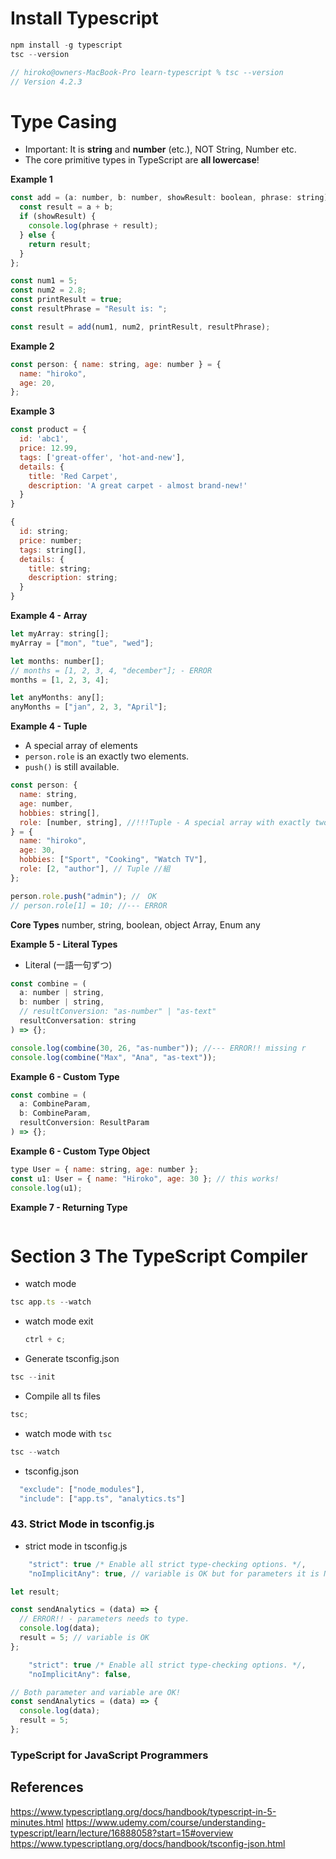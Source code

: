 # Install Typescript

```js
npm install -g typescript
tsc --version

// hiroko@owners-MacBook-Pro learn-typescript % tsc --version
// Version 4.2.3
```

# Type Casing

- Important: It is **string** and **number** (etc.), NOT String, Number etc.
- The core primitive types in TypeScript are **all lowercase**!

**Example 1**

```js
const add = (a: number, b: number, showResult: boolean, phrase: string) => {
  const result = a + b;
  if (showResult) {
    console.log(phrase + result);
  } else {
    return result;
  }
};

const num1 = 5;
const num2 = 2.8;
const printResult = true;
const resultPhrase = "Result is: ";

const result = add(num1, num2, printResult, resultPhrase);
```

**Example 2**

```js
const person: { name: string, age: number } = {
  name: "hiroko",
  age: 20,
};
```

**Example 3**

```js
const product = {
  id: 'abc1',
  price: 12.99,
  tags: ['great-offer', 'hot-and-new'],
  details: {
    title: 'Red Carpet',
    description: 'A great carpet - almost brand-new!'
  }
}

{
  id: string;
  price: number;
  tags: string[],
  details: {
    title: string;
    description: string;
  }
}
```

**Example 4 - Array**

```js
let myArray: string[];
myArray = ["mon", "tue", "wed"];

let months: number[];
// months = [1, 2, 3, 4, "december"]; - ERROR
months = [1, 2, 3, 4];

let anyMonths: any[];
anyMonths = ["jan", 2, 3, "April"];
```

**Example 4 - Tuple**

- A special array of elements
- `person.role` is an exactly two elements.
- `push()` is still available.

```js
const person: {
  name: string,
  age: number,
  hobbies: string[],
  role: [number, string], //!!!Tuple - A special array with exactly two elements!!!
} = {
  name: "hiroko",
  age: 30,
  hobbies: ["Sport", "Cooking", "Watch TV"],
  role: [2, "author"], // Tuple //組
};

person.role.push("admin"); //　OK
// person.role[1] = 10; //--- ERROR
```

**Core Types**
number,
string,
boolean,
object
Array,
Enum
any

**Example 5 - Literal Types**

- Literal (一語一句ずつ)

```js
const combine = (
  a: number | string,
  b: number | string,
  // resultConversion: "as-number" | "as-text"
  resultConversation: string
) => {};

console.log(combine(30, 26, "as-number")); //--- ERROR!! missing r
console.log(combine("Max", "Ana", "as-text"));
```

**Example 6 - Custom Type**

```js
const combine = (
  a: CombineParam,
  b: CombineParam,
  resultConversion: ResultParam
) => {};
```

**Example 6 - Custom Type Object**

```js
type User = { name: string, age: number };
const u1: User = { name: "Hiroko", age: 30 }; // this works!
console.log(u1);
```

**Example 7 - Returning Type**

```js

```

# Section 3 The TypeScript Compiler

- watch mode

```js
tsc app.ts --watch
```

- watch mode exit

  ```js
  ctrl + c;
  ```

- Generate tsconfig.json

```js
tsc --init
```

- Compile all ts files

```js
tsc;
```

- watch mode with `tsc`

```js
tsc --watch
```

- tsconfig.json

```js
  "exclude": ["node_modules"],
  "include": ["app.ts", "analytics.ts"]
```

### 43. Strict Mode in tsconfig.js

- strict mode in tsconfig.js

```js
    "strict": true /* Enable all strict type-checking options. */,
    "noImplicitAny": true, // variable is OK but for parameters it is NOT OK
```

```js
let result;

const sendAnalytics = (data) => {
  // ERROR!! - parameters needs to type.
  console.log(data);
  result = 5; // variable is OK
};
```

```js
    "strict": true /* Enable all strict type-checking options. */,
    "noImplicitAny": false,
```

```js
// Both parameter and variable are OK!
const sendAnalytics = (data) => {
  console.log(data);
  result = 5;
};
```

### TypeScript for JavaScript Programmers

## References

https://www.typescriptlang.org/docs/handbook/typescript-in-5-minutes.html
https://www.udemy.com/course/understanding-typescript/learn/lecture/16888058?start=15#overview
https://www.typescriptlang.org/docs/handbook/tsconfig-json.html
